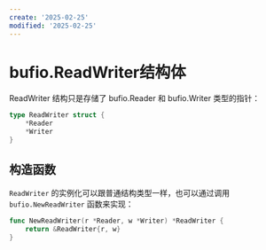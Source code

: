 ```yaml
---
create: '2025-02-25'
modified: '2025-02-25'
---
```


# bufio.ReadWriter结构体

ReadWriter 结构只是存储了 bufio.Reader 和 bufio.Writer 类型的指针：

```go
type ReadWriter struct {
    *Reader
    *Writer
}
```

## 构造函数

`ReadWriter` 的实例化可以跟普通结构类型一样，也可以通过调用 `bufio.NewReadWriter` 函数来实现：

```go
func NewReadWriter(r *Reader, w *Writer) *ReadWriter {
    return &ReadWriter{r, w}
}
```